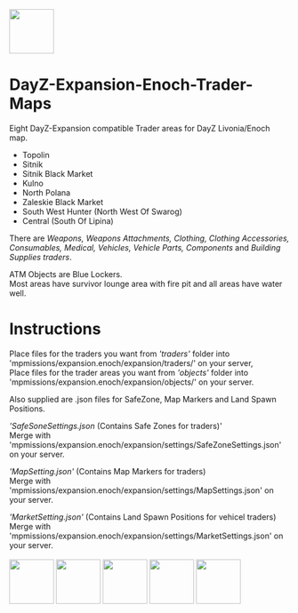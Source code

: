<img src="https://www.apocz.com/content/images/DayZ/ss1.jpg" style="width: 80; margin: auto;" />
     
# DayZ-Expansion-Enoch-Trader-Maps

Eight DayZ-Expansion compatible Trader areas for DayZ Livonia/Enoch map.

* Topolin
* Sitnik
* Sitnik Black Market
* Kulno
* North Polana
* Zaleskie Black Market
* South West Hunter (North West Of Swarog)
* Central (South Of Lipina)

There are _Weapons, Weapons Attachments, Clothing, Clothing Accessories, Consumables, Medical, Vehicles, Vehicle Parts, Components_ and _Building Supplies traders_.

ATM Objects are Blue Lockers.
<br />Most areas have survivor lounge area with fire pit and all areas have water well.

# Instructions
Place files for the traders you want from _'traders'_ folder into 'mpmissions/expansion.enoch/expansion/traders/' on your server,<br />
Place files for the trader areas you want from _'objects'_ folder into 'mpmissions/expansion.enoch/expansion/objects/' on your server.

Also supplied are .json files for SafeZone, Map Markers and Land Spawn Positions.<br />

_'SafeSoneSettings.json_ (Contains Safe Zones for traders)'<br />
Merge with 'mpmissions/expansion.enoch/expansion/settings/SafeZoneSettings.json' on your server.<br />

_'MapSetting.json'_ (Contains Map Markers for traders) <br />
Merge with 'mpmissions/expansion.enoch/expansion/settings/MapSettings.json' on your server.<br />

_'MarketSetting.json'_ (Contains Land Spawn Positions for vehicel traders)<br/>
Merge with 'mpmissions/expansion.enoch/expansion/settings/MarketSettings.json' on your server.<br />
<br />
<img src="https://www.apocz.com/content/images/DayZ/ss5.jpg" style="width: 80; margin: auto;" />
<img src="https://www.apocz.com/content/images/DayZ/ss0.jpg" style="width: 80; margin: auto;" />
<img src="https://www.apocz.com/content/images/DayZ/ss3.jpg" style="width: 80; margin: auto;" />
<img src="https://www.apocz.com/content/images/DayZ/ss4.jpg" style="width: 80; margin: auto;" />
<img src="https://www.apocz.com/content/images/DayZ/ss2.jpg" style="width: 80; margin: auto;" />

